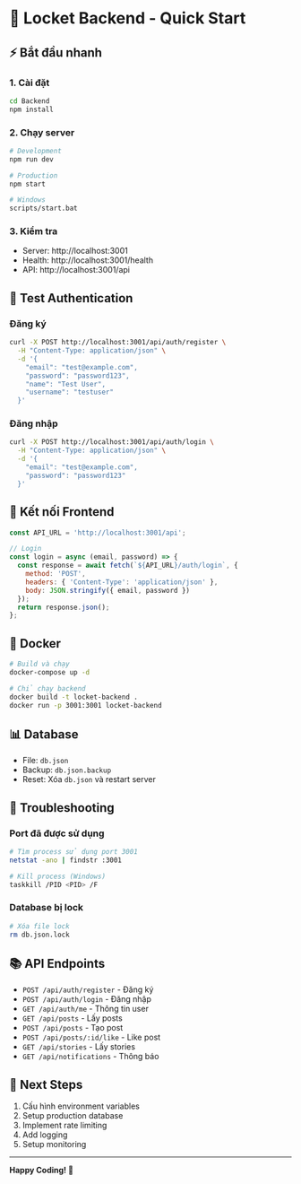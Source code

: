 # 🚀 Locket Backend - Quick Start

## ⚡ Bắt đầu nhanh

### 1. Cài đặt
```bash
cd Backend
npm install
```

### 2. Chạy server
```bash
# Development
npm run dev

# Production
npm start

# Windows
scripts/start.bat
```

### 3. Kiểm tra
- Server: http://localhost:3001
- Health: http://localhost:3001/health
- API: http://localhost:3001/api

## 🔐 Test Authentication

### Đăng ký
```bash
curl -X POST http://localhost:3001/api/auth/register \
  -H "Content-Type: application/json" \
  -d '{
    "email": "test@example.com",
    "password": "password123",
    "name": "Test User",
    "username": "testuser"
  }'
```

### Đăng nhập
```bash
curl -X POST http://localhost:3001/api/auth/login \
  -H "Content-Type: application/json" \
  -d '{
    "email": "test@example.com",
    "password": "password123"
  }'
```

## 📱 Kết nối Frontend

```javascript
const API_URL = 'http://localhost:3001/api';

// Login
const login = async (email, password) => {
  const response = await fetch(`${API_URL}/auth/login`, {
    method: 'POST',
    headers: { 'Content-Type': 'application/json' },
    body: JSON.stringify({ email, password })
  });
  return response.json();
};
```

## 🐳 Docker

```bash
# Build và chạy
docker-compose up -d

# Chỉ chạy backend
docker build -t locket-backend .
docker run -p 3001:3001 locket-backend
```

## 📊 Database

- File: `db.json`
- Backup: `db.json.backup`
- Reset: Xóa `db.json` và restart server

## 🔧 Troubleshooting

### Port đã được sử dụng
```bash
# Tìm process sử dụng port 3001
netstat -ano | findstr :3001

# Kill process (Windows)
taskkill /PID <PID> /F
```

### Database bị lock
```bash
# Xóa file lock
rm db.json.lock
```

## 📚 API Endpoints

- `POST /api/auth/register` - Đăng ký
- `POST /api/auth/login` - Đăng nhập
- `GET /api/auth/me` - Thông tin user
- `GET /api/posts` - Lấy posts
- `POST /api/posts` - Tạo post
- `POST /api/posts/:id/like` - Like post
- `GET /api/stories` - Lấy stories
- `GET /api/notifications` - Thông báo

## 🎯 Next Steps

1. Cấu hình environment variables
2. Setup production database
3. Implement rate limiting
4. Add logging
5. Setup monitoring

---
**Happy Coding! 🎉**
